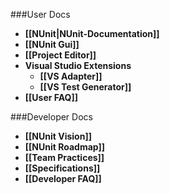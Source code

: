 ###User Docs

 * **[[NUnit|NUnit-Documentation]]**
 * **[[NUnit Gui]]**
 * **[[Project Editor]]**
 * **Visual Studio Extensions**
   * **[[VS Adapter]]**
   * **[[VS Test Generator]]**
 * **[[User FAQ]]**

###Developer Docs

 * **[[NUnit Vision]]**
 * **[[NUnit Roadmap]]**
 * **[[Team Practices]]**
 * **[[Specifications]]**
 * **[[Developer FAQ]]**

